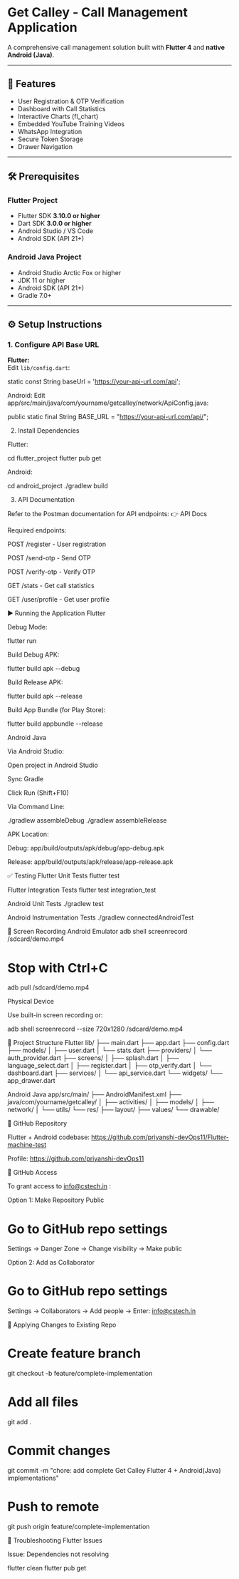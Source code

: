 # Get Calley - Call Management Application

A comprehensive call management solution built with **Flutter 4** and **native Android (Java)**.

---

## 🚀 Features
- User Registration & OTP Verification  
- Dashboard with Call Statistics  
- Interactive Charts (fl_chart)  
- Embedded YouTube Training Videos  
- WhatsApp Integration  
- Secure Token Storage  
- Drawer Navigation  

---

## 🛠 Prerequisites

### Flutter Project
- Flutter SDK **3.10.0 or higher**  
- Dart SDK **3.0.0 or higher**  
- Android Studio / VS Code  
- Android SDK (API 21+)  

### Android Java Project
- Android Studio Arctic Fox or higher  
- JDK 11 or higher  
- Android SDK (API 21+)  
- Gradle 7.0+  

---

## ⚙️ Setup Instructions

### 1. Configure API Base URL

**Flutter:**  
Edit `lib/config.dart`:

static const String baseUrl = 'https://your-api-url.com/api';

Android:
Edit app/src/main/java/com/yourname/getcalley/network/ApiConfig.java:

public static final String BASE_URL = "https://your-api-url.com/api/";

2. Install Dependencies

Flutter:

cd flutter_project
flutter pub get


Android:

cd android_project
./gradlew build

3. API Documentation

Refer to the Postman documentation for API endpoints:
👉 API Docs

Required endpoints:

POST /register - User registration

POST /send-otp - Send OTP

POST /verify-otp - Verify OTP

GET /stats - Get call statistics

GET /user/profile - Get user profile

▶️ Running the Application
Flutter

Debug Mode:

flutter run


Build Debug APK:

flutter build apk --debug


Build Release APK:

flutter build apk --release


Build App Bundle (for Play Store):

flutter build appbundle --release

Android Java

Via Android Studio:

Open project in Android Studio

Sync Gradle

Click Run (Shift+F10)

Via Command Line:

./gradlew assembleDebug
./gradlew assembleRelease


APK Location:

Debug: app/build/outputs/apk/debug/app-debug.apk

Release: app/build/outputs/apk/release/app-release.apk

✅ Testing
Flutter Unit Tests
flutter test

Flutter Integration Tests
flutter test integration_test

Android Unit Tests
./gradlew test

Android Instrumentation Tests
./gradlew connectedAndroidTest

🎥 Screen Recording
Android Emulator
adb shell screenrecord /sdcard/demo.mp4
# Stop with Ctrl+C
adb pull /sdcard/demo.mp4

Physical Device

Use built-in screen recording or:

adb shell screenrecord --size 720x1280 /sdcard/demo.mp4

📂 Project Structure
Flutter
lib/
├── main.dart
├── app.dart
├── config.dart
├── models/
│   ├── user.dart
│   └── stats.dart
├── providers/
│   └── auth_provider.dart
├── screens/
│   ├── splash.dart
│   ├── language_select.dart
│   ├── register.dart
│   ├── otp_verify.dart
│   └── dashboard.dart
├── services/
│   └── api_service.dart
└── widgets/
    └── app_drawer.dart

Android Java
app/src/main/
├── AndroidManifest.xml
├── java/com/yourname/getcalley/
│   ├── activities/
│   ├── models/
│   ├── network/
│   └── utils/
└── res/
    ├── layout/
    ├── values/
    └── drawable/

🔗 GitHub Repository

Flutter + Android codebase:
https://github.com/priyanshi-devOps11/Flutter-machine-test

Profile:
https://github.com/priyanshi-devOps11

🔑 GitHub Access

To grant access to info@cstech.in
:

Option 1: Make Repository Public
# Go to GitHub repo settings
Settings → Danger Zone → Change visibility → Make public

Option 2: Add as Collaborator
# Go to GitHub repo settings
Settings → Collaborators → Add people → Enter: info@cstech.in

🌱 Applying Changes to Existing Repo
# Create feature branch
git checkout -b feature/complete-implementation

# Add all files
git add .

# Commit changes
git commit -m "chore: add complete Get Calley Flutter 4 + Android(Java) implementations"

# Push to remote
git push origin feature/complete-implementation

🧩 Troubleshooting
Flutter Issues

Issue: Dependencies not resolving

flutter clean
flutter pub get
